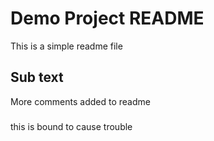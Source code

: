 # Demo Project README

This is a simple readme file

## Sub text

More comments added to readme

###

this is bound to cause trouble